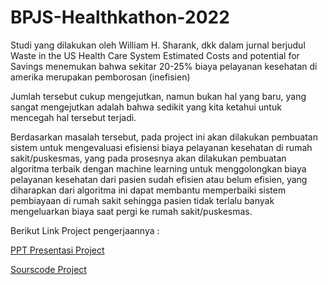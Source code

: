# BPJS-Healthkathon-2022
Studi yang dilakukan oleh William H. Sharank, dkk dalam jurnal berjudul Waste in the US Health Care System Estimated Costs and potential for Savings menemukan bahwa sekitar 20-25% biaya pelayanan kesehatan di amerika merupakan pemborosan (inefisien)

Jumlah tersebut cukup mengejutkan, namun bukan hal yang baru, yang sangat mengejutkan adalah bahwa sedikit yang kita ketahui untuk mencegah hal tersebut terjadi.

Berdasarkan masalah tersebut, pada project ini akan dilakukan pembuatan sistem untuk mengevaluasi efisiensi biaya pelayanan kesehatan di rumah sakit/puskesmas, yang pada prosesnya akan dilakukan pembuatan algoritma terbaik dengan machine learning untuk menggolongkan biaya pelayanan kesehatan dari pasien sudah efisien atau belum efisien, yang diharapkan dari algoritma ini dapat membantu memperbaiki sistem pembiayaan di rumah sakit sehingga pasien tidak terlalu banyak mengeluarkan biaya saat pergi ke rumah sakit/puskesmas.

Berikut Link Project pengerjaannya :

[PPT Presentasi Project](https://github.com/ajrielrahayu/BPJS-Healthkathon-2022/blob/main/Machine%20Learning_ajrielrhy.pptx)

[Sourscode Project](https://github.com/ajrielrahayu/BPJS-Healthkathon-2022/blob/main/ajrielrhy%20-%201.ipynb)
